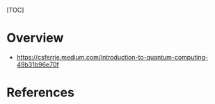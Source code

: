 [TOC]

# Overview

- https://csferrie.medium.com/introduction-to-quantum-computing-49b31b96e70f

# References

[wiki]: https://en.wikipedia.org/wiki/Quantum_computing
